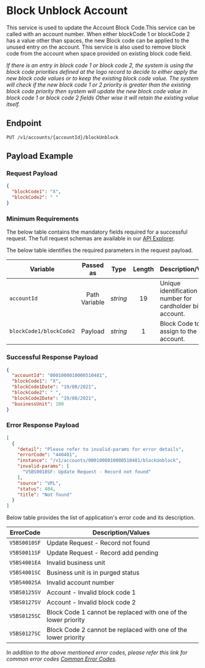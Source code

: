 # Block Unblock Account

This service is used to update the Account Block Code.This service can be called with an account number. When either blockCode 1 or blockCode 2 has a value other than spaces, the new Block code can be applied to the unused entry on the account. This service is also used to remove block code from the account when space provided on existing block code field.

*If there is an entry in block code 1 or block code 2, the system is using the block code priorities defined at the logo record to decide to either apply the new block code values or to keep the existing block code value.
The system will check if the new block code 1 or 2 priority is greater than the existing block code priority then system will update the new block code value in block code 1 or block code 2 fields Other wise it will retain the existing value itself.* 
  
## Endpoint

`PUT /v1/accounts/{accountId}/blockUnblock`

## Payload Example

### Request Payload

```json
{
  "blockCode1": "X",
  "blockCode2": " "
}
```

### Minimum Requirements

The below table contains the mandatory fields required for a successful request. The full request schemas are available in our [API Explorer](../api/?type=put&path=/v1/accounts/{accountId}/blockUnblock).

The below table identifies the required parameters in the request payload.

| Variable | Passed as | Type | Length | Description/Values |
| -------- | :-------: | :--: | :------------: | ------------------ |
| `accountId` | Path Variable | *string* | 19 | Unique identification number for cardholder billing account. | 
| `blockCode1/blockCode2` | Payload | *string* | 1 | Block Code to assign to the account. |


### Successful Response Payload

```json
{
  "accountId": "0001000010000510481",
  "blockCode1": "X",
  "blockCode1Date": "19/08/2021",
  "blockCode2": " ",
  "blockCode2Date": "19/08/2021",
  "businessUnit": 100
}

```

### Error Response Payload

```json
[
  {
    "detail": "Please refer to invalid-params for error details",
    "errorCode": "440401",
    "instance": "/v1/accounts/0001000010000510481/blockUnblock",
    "invalid-params": [
      "V5BS0010SF: Update Request - Record not found"
    ],
    "source": "VPL",
    "status": 404,
    "title": "Not found"
  }
]
```

Below table provides the list of application's error code and its description.

| ErrorCode |  Description/Values |
| --------  | ------------------ |
| `V5BS0010SF` | Update Request - Record not found |
| `V5BS0011SF` | Update Request - Record add pending |
| `V5BS4001EA` | Invalid business unit |
| `V5BS4001SC` | Business unit is in purged status |
| `V5BS4002SA` | Invalid account number |  
| `V5BS0125SV` | Account - Invalid block code 1 |
| `V5BS0127SV` | Account - Invalid block code 2 |
| `V5BS0125SC` | Block Code 1 cannot be replaced with one of the lower priority |  
| `V5BS0127SC` | Block Code 2 cannot be replaced with one of the lower priority |

*In addition to the above mentioned error codes, please refer this link for common error codes [Common Error Codes](?path=docs/Common_Error_Code.md).*

